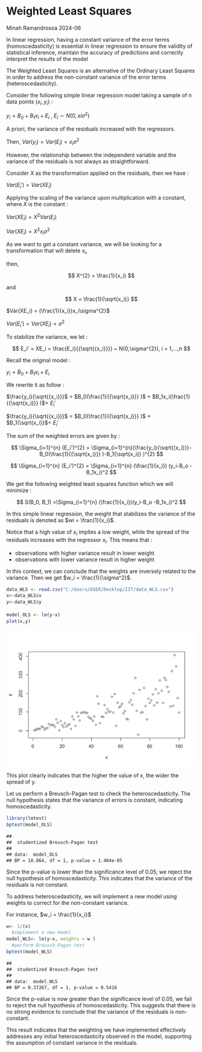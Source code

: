 Weighted Least Squares
================
Minah Ramandrosoa
2024-06

In linear regression, having a constant variance of the error terms
(homoscedasticity) is essential in linear regression to ensure the
validity of statistical inference, maintain the accuracy of predictions
and correctly interpret the results of the model

The Weighted Least Squares is an alternative of the Ordinary Least
Squares in order to address the non-constant variance of the error
terms (heteroscedasticity).

Consider the following simple linear regression model taking a sample of
n data points $(x_i,y_i)$ :

$y_i = B_0 + B_1x_i + E_i$ , $E_i \sim N(0,xi\sigma^{2})$

A priori, the variance of the residuals increased with the regressors.

Then, $Var(y_i) = Var(E_i) = x_i\sigma^{2}$

However, the relationship between the independent variable and the
variance of the residuals is not always as straightforward.

Consider $X$ as the transformation applied on the residuals, then we
have :

$Var(E_i') = Var(XE_i)$

Applying the scaling of the variance upon multiplication with a
constant, where $X$ is the constant :

$Var(XE_i) = X^{2}Var(E_i)$

$Var(XE_i) = X^{2}x_i\sigma^{2}$

As we want to get a constant variance, we will be looking for a
transformation that will delete $x_i$,

then,

$$
X^{2} = \frac{1}{x_i} 
$$

and

$$
X = \frac{1}{\sqrt{x_i}}
$$

$Var(XE_i) = (\frac{1}{x_i})x_i\sigma^{2}$

$Var(E_i') = Var(XE_i) = \sigma^{2}$

To stabilize the variance, we let :

$$
E_i' = XE_i = \frac{E_i}{{\sqrt{{x_i}}}} ~ N(0,\sigma^{2}), i = 1,...,n
$$

Recall the original model :

$y_i = B_0 + B_1x_i + E_i$

We rewrite it as follow :

$\frac{y_i}{\sqrt{{x_i}}}$ = $B_0(\frac{1}{{\sqrt{x_i}}} )$ +
$B_1x_i(\frac{1}{{\sqrt{x_i}}} )$+ $E_i'$

$\frac{y_i}{\sqrt{{x_i}}}$ = $B_0(\frac{1}{{\sqrt{x_i}}} )$ +
$B_1{\sqrt{x_i}}$+ $E_i'$

The sum of the weighted errors are given by :

$$
\Sigma_{i=1}^{n} (E_i')^{2} =  \Sigma_{i=1}^{n}(\frac{y_i}{\sqrt{{x_i}}}-B_0(\frac{1}{{\sqrt{x_i}}} )-B_1{\sqrt{x_i}} )^{2}
$$

$$
\Sigma_{i=1}^{n} (E_i')^{2} = \Sigma_{i=1}^{n} (\frac{1}{x_i}) (y_i-B_o -B_1x_i)^2
$$

We get the following weighted least squares function which we will
minimize :

$$
S(B_0, B_1) =\Sigma_{i=1}^{n} (\frac{1}{x_i})(y_i-B_o -B_1x_i)^2
$$

In this simple linear regression, the weight that stabilizes the
variance of the residuals is denoted as $wi = \frac{1}{x_i}$.

Notice that a high value of $x_i$ implies a low weight, while the spread
of the residuals increases with the regressor $x_i$. This means that :

- observations with higher variance result in lower weight
- observations with lower variance result in higher weight

In this context, we can conclude that the weights are inversely related
to the variance. Then we get $w_i = \frac{1}{\sigma^2}$.

``` r
data_WLS <- read.csv("C:/Users/USER/Desktop/IIT/data_WLS.csv")
x<-data_WLS$x
y<-data_WLS$y

model_OLS <- lm(y~x)
plot(x,y)
```

![](Weighted-Least-Squares_files/figure-gfm/unnamed-chunk-1-1.png)<!-- -->

This plot clearly indicates that the higher the value of x, the wider
the spread of y.

Let us perform a Breusch-Pagan test to check the heteroscedasticity. The
null hypothesis states that the variance of errors is constant,
indicating homoscedasticity.

``` r
library(lmtest)
bptest(model_OLS)
```

    ## 
    ##  studentized Breusch-Pagan test
    ## 
    ## data:  model_OLS
    ## BP = 18.864, df = 1, p-value = 1.404e-05

Since the p-value is lower than the significance level of 0.05, we
reject the null hypothesis of homoscedasticity. This indicates that the
variance of the residuals is not constant.

To address heteroscedasticity, we will implement a new model using
weights to correct for the non-constant variance.

For instance, $w_i = \frac{1}{x_i}$

``` r
w<- 1/(x)
  #implement a new model
model_WLS<- lm(y~x, weights = w ) 
  #perform Breusch-Pagan test
bptest(model_WLS)
```

    ## 
    ##  studentized Breusch-Pagan test
    ## 
    ## data:  model_WLS
    ## BP = 0.37267, df = 1, p-value = 0.5416

Since the p-value is now greater than the significance level of 0.05, we
fail to reject the null hypothesis of homoscedasticity. This suggests
that there is no strong evidence to conclude that the variance of the
residuals is non-constant.

This result indicates that the weighting we have implemented effectively
addresses any initial heteroscedasticity observed in the model,
supporting the assumption of constant variance in the residuals.

